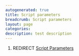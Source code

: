 ```yaml
---
autogenerated: true
title: Script parameters
breadcrumb: Script parameters
layout: page
categories: 
description: test description
---
```


1.  REDIRECT [Script Parameters](Script_Parameters "wikilink")
